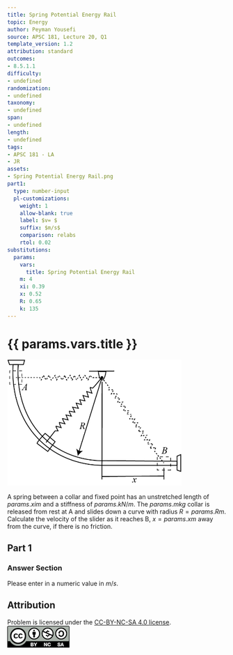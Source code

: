 ```yaml
---
title: Spring Potential Energy Rail
topic: Energy
author: Peyman Yousefi
source: APSC 181, Lecture 20, Q1
template_version: 1.2
attribution: standard
outcomes:
- 8.5.1.1
difficulty:
- undefined
randomization:
- undefined
taxonomy:
- undefined
span:
- undefined
length:
- undefined
tags:
- APSC 181 - LA
- JR
assets:
- Spring Potential Energy Rail.png
part1:
  type: number-input
  pl-customizations:
    weight: 1
    allow-blank: true
    label: $v= $
    suffix: $m/s$
    comparison: relabs
    rtol: 0.02
substitutions:
  params:
    vars:
      title: Spring Potential Energy Rail
    m: 4
    xi: 0.39
    x: 0.52
    R: 0.65
    k: 135
---
```

# {{ params.vars.title }}
<img src="Spring Potential Energy Rail.png" width=400>

A spring between a collar and fixed point has an unstretched length of ${{params.xi}}m$ and a stiffness of ${{params.k}}N/m$.
The ${{params.m}}kg$ collar is released from rest at A and slides down a curve with radius $R = {{params.R}}m$.
Calculate the velocity of the slider as it reaches B, $x = {{params.x}}m$ away from the curve, if there is no friction.

## Part 1

### Answer Section

Please enter in a numeric value in $m/s$.

## Attribution

Problem is licensed under the [CC-BY-NC-SA 4.0 license](https://creativecommons.org/licenses/by-nc-sa/4.0/).<br> ![The Creative Commons 4.0 license requiring attribution-BY, non-commercial-NC, and share-alike-SA license.](https://raw.githubusercontent.com/firasm/bits/master/by-nc-sa.png)